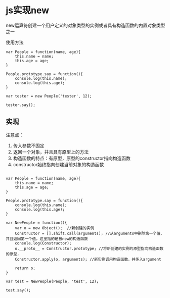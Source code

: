 # js实现new

new运算符创建一个用户定义的对象类型的实例或者具有构造函数的内置对象类型之一

使用方法

```
var People = function(name, age){
	this.name = name;
	this.age = age;
}

People.prototype.say = function(){
	console.log(this.name);
	console.log(this.age);
}

var tester = new People('tester', 12);

tester.say();
```

## 实现

注意点：

1. 传入参数不固定
2. 返回一个对象，并且具有原型上的方法
3. 构造函数的特点：有原型，原型的constructor指向构造函数
4. constructor始终指向创建当前对象的构造函数

```

var People = function(name, age){
	this.name = name;
	this.age = age;
}

People.prototype.say = function(){
	console.log(this.name);
	console.log(this.age);
}

var NewPeople = function(){
	var o = new Object();  //新创建的实例
	Constructor = [].shift.call(arguments); //从arguments中删除第一个值，并且返回第一个值，这里指的是被new的构造函数
	console.log(Constructor);
	o.__proto__ = Constructor.prototype; //将新创建的实例的原型指向构造函数的原型，
	Constructor.apply(o, arguments); //新实例调用构造函数，并传入argument

    return o;
}

var test = NewPeople(People, 'test', 12);

test.say();


```